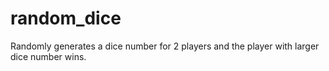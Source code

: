 # random_dice
Randomly generates a dice number for 2 players and the player with larger dice number wins.
